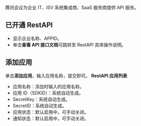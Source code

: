 腾讯会议为企业 IT、ISV 系统集成商、SaaS 服务商提供 API 服务。

## 已开通 RestAPI
- 显示企业名称、APPID。
- 单击**查看 API 接口文档**可跳转至 RestAPI 具体操作说明。

## 添加应用
单击**添加应用**，输入应用名称，提交即可。
**RestAPI 应用列表**
- 应用名称：添加时输入的应用名称。
- 应用 ID（SDKID）：系统自动生成。
- SecretKey：系统自动生成。
- SecretID：系统自动生成。
- 应用状态：默认启用中，可手动关闭。
- 通知状态：默认启用中，可手动关闭。
 
